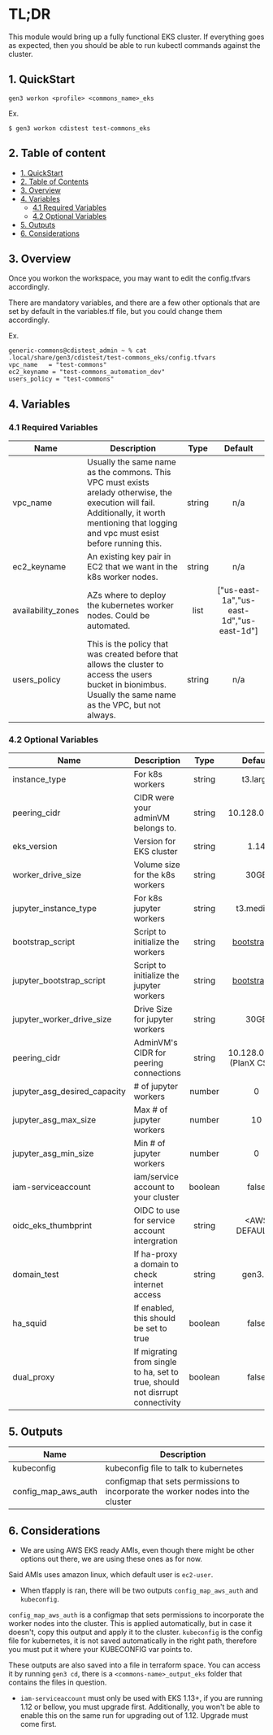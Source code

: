 # TL;DR

This module would bring up a fully functional EKS cluster. If everything goes as expected, then you should be able to run kubectl commands against the cluster.


## 1. QuickStart

```
gen3 workon <profile> <commons_name>_eks
```

Ex.
```
$ gen3 workon cdistest test-commons_eks
```

## 2. Table of content

- [1. QuickStart](#1-quickstart)
- [2. Table of Contents](#2-table-of-contents)
- [3. Overview](#3-overview)
- [4. Variables](#4-variables)
  - [4.1 Required Variables](#41-required-variables)
  - [4.2 Optional Variables](#42-optional-variables)
- [5. Outputs](#5-outputs)
- [6. Considerations](#6-considerations)



## 3. Overview

Once you workon the workspace, you may want to edit the config.tfvars accordingly.

There are mandatory variables, and there are a few other optionals that are set by default in the variables.tf file, but you could change them accordingly.

Ex.
```
generic-commons@cdistest_admin ~ % cat .local/share/gen3/cdistest/test-commons_eks/config.tfvars
vpc_name   = "test-commons"
ec2_keyname = "test-commons_automation_dev"
users_policy = "test-commons"
```

## 4. Variables

### 4.1 Required Variables

| Name | Description | Type | Default |
|------|-------------|:----:|:-----:|
| vpc_name | Usually the same name as the commons. This VPC must exists arelady otherwise, the execution will fail. Additionally, it worth mentioning that logging and vpc must esist before running this. | string | n/a |
| ec2_keyname | An existing key pair in EC2 that we want in the k8s worker nodes. | string | n/a |
| availability_zones | AZs where to deploy the kubernetes worker nodes. Could be automated. | list |  ["us-east-1a","us-east-1d","us-east-1d"] |
| users_policy | This is the policy that was created before that allows the cluster to access the users bucket in bionimbus. Usually the same name as the VPC, but not always. | string | n/a |


### 4.2 Optional Variables

| Name | Description | Type | Default |
|------|-------------|:----:|:-----:|
| instance_type | For k8s workers | string | t3.large |
| peering_cidr | CIDR were your adminVM belongs to. | string | 10.128.0.0/20 |
| eks_version | Version for EKS cluster | string | 1.14 |
| worker_drive_size | Volume size for the k8s workers | string | 30GB |
| jupyter_instance_type | For k8s jupyter workers | string | t3.medium |
| bootstrap_script | Script to initialize the workers | string | [bootstrap.sh](https://github.com/uc-cdis/cloud-automation/tree/master/flavors/eks) |
| jupyter_bootstrap_script | Script to initialize the jupyter workers | string | [bootstrap.sh](https://github.com/uc-cdis/cloud-automation/tree/master/flavors/eks) |
| jupyter_worker_drive_size | Drive Size for jupyter workers | string | 30GB |
| peering_cidr | AdminVM's CIDR for peering connections | string | 10.128.0.0/20 (PlanX CSOC) |
| jupyter_asg_desired_capacity | # of jupyter workers | number | 0 |
| jupyter_asg_max_size | Max # of jupyter workers | number | 10 |
| jupyter_asg_min_size | Min # of jupyter workers | number | 0 |
| iam-serviceaccount | iam/service account to your cluster | boolean | false |
| oidc_eks_thumbprint | OIDC to use for service account intergration | string | \<AWS DEFAULT\> |
| domain_test | If ha-proxy a domain to check internet access | string | gen3.io |
| ha_squid | If enabled, this should be set to true | boolean | false |
| dual_proxy | If migrating from single to ha, set to true, should not disrrupt connectivity | boolean | false |


## 5. Outputs

| Name | Description | 
|------|-------------|
| kubeconfig | kubeconfig file to talk to kubernetes |
| config_map_aws_auth | configmap that sets permissions to incorporate the worker nodes into the cluster |


## 6. Considerations

* We are using AWS EKS ready AMIs, even though there might be other options out there, we are using these ones as for now.

Said AMIs uses amazon linux, which default user is `ec2-user`.

* When tfapply is ran, there will be two outputs `config_map_aws_auth` and `kubeconfig`.

`config_map_aws_auth` is a configmap that sets permissions to incorporate the worker nodes into the cluster. This is applied automatically, but in case it doesn't, copy this output and apply it to the cluster.
`kubeconfig` is the config file for kubernetes, it is not saved automatically in the right path, therefore you must put it where your KUBECONFIG var points to.

These outputs are also saved into a file in terraform space. You can access it by running `gen3 cd`, there is a `<commons-name>_output_eks` folder that  contains the files in question.

* `iam-serviceaccount` must only be used with EKS 1.13+, if you are running 1.12 or bellow, you must upgrade first. Additionally, you won't be able to enable this on the same run for upgrading out of 1.12. Upgrade must come first.
